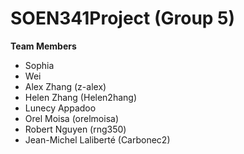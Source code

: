 # SOEN341Project (Group 5)

**Team Members**

- Sophia
- Wei
- Alex Zhang (z-alex)
- Helen Zhang (Helen2hang)
- Lunecy Appadoo
- Orel Moisa (orelmoisa)
- Robert Nguyen (rng350)
- Jean-Michel Laliberté (Carbonec2)